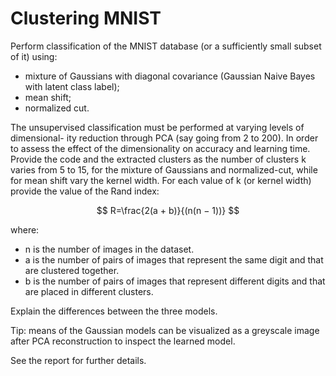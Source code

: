 # Clustering MNIST

Perform classification of the MNIST database (or a sufficiently small subset of it) using:
  - mixture of Gaussians with diagonal covariance (Gaussian Naive Bayes with latent class label);
  - mean shift;
  - normalized cut.
    
The unsupervised classification must be performed at varying levels of dimensional-
ity reduction through PCA (say going from 2 to 200). In order to assess the effect
of the dimensionality on accuracy and learning time.
Provide the code and the extracted clusters as the number of clusters k varies from
5 to 15, for the mixture of Gaussians and normalized-cut, while for mean shift vary
the kernel width. For each value of k (or kernel width) provide the value of the
Rand index:

$$ R=\frac{2(a + b)}{(n(n − 1))} $$

where:
  - n is the number of images in the dataset.
  - a is the number of pairs of images that represent the same digit and that are clustered together.
  - b is the number of pairs of images that represent different digits and that are placed in different clusters.

Explain the differences between the three models.

Tip: means of the Gaussian models can be visualized as a greyscale image after
PCA reconstruction to inspect the learned model.

See the report for further details.
